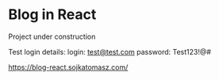 # Blog in React	

Project under construction

Test login details:
login: test@test.com
password: Test123!@#

https://blog-react.sojkatomasz.com/
